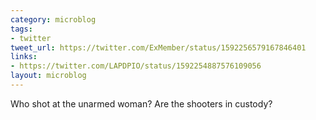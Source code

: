 ```yaml
---
category: microblog
tags:
- twitter
tweet_url: https://twitter.com/ExMember/status/1592256579167846401
links:
- https://twitter.com/LAPDPIO/status/1592254887576109056
layout: microblog
---
```

Who shot at the unarmed woman? Are the shooters in custody?
